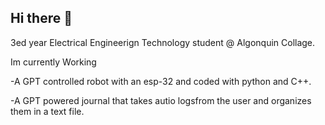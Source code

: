 ## Hi there 👋
3ed year Electrical Engineerign Technology student @ Algonquin Collage.

Im currently Working 

-A GPT controlled robot with an esp-32 and coded with python and C++. 

-A GPT powered journal that takes autio logsfrom the user and organizes them in a text file.

